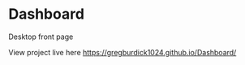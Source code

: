 # Dashboard
Desktop front page


View project live here https://gregburdick1024.github.io/Dashboard/
